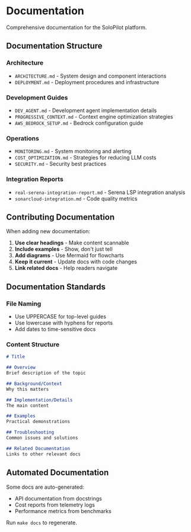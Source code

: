 # Documentation

Comprehensive documentation for the SoloPilot platform.

## Documentation Structure

### Architecture
- `ARCHITECTURE.md` - System design and component interactions
- `DEPLOYMENT.md` - Deployment procedures and infrastructure

### Development Guides
- `DEV_AGENT.md` - Development agent implementation details
- `PROGRESSIVE_CONTEXT.md` - Context engine optimization strategies
- `AWS_BEDROCK_SETUP.md` - Bedrock configuration guide

### Operations
- `MONITORING.md` - System monitoring and alerting
- `COST_OPTIMIZATION.md` - Strategies for reducing LLM costs
- `SECURITY.md` - Security best practices

### Integration Reports
- `real-serena-integration-report.md` - Serena LSP integration analysis
- `sonarcloud-integration.md` - Code quality metrics

## Contributing Documentation

When adding new documentation:

1. **Use clear headings** - Make content scannable
2. **Include examples** - Show, don't just tell
3. **Add diagrams** - Use Mermaid for flowcharts
4. **Keep it current** - Update docs with code changes
5. **Link related docs** - Help readers navigate

## Documentation Standards

### File Naming
- Use UPPERCASE for top-level guides
- Use lowercase with hyphens for reports
- Add dates to time-sensitive docs

### Content Structure
```markdown
# Title

## Overview
Brief description of the topic

## Background/Context
Why this matters

## Implementation/Details
The main content

## Examples
Practical demonstrations

## Troubleshooting
Common issues and solutions

## Related Documentation
Links to other relevant docs
```

## Automated Documentation

Some docs are auto-generated:
- API documentation from docstrings
- Cost reports from telemetry logs
- Performance metrics from benchmarks

Run `make docs` to regenerate.
